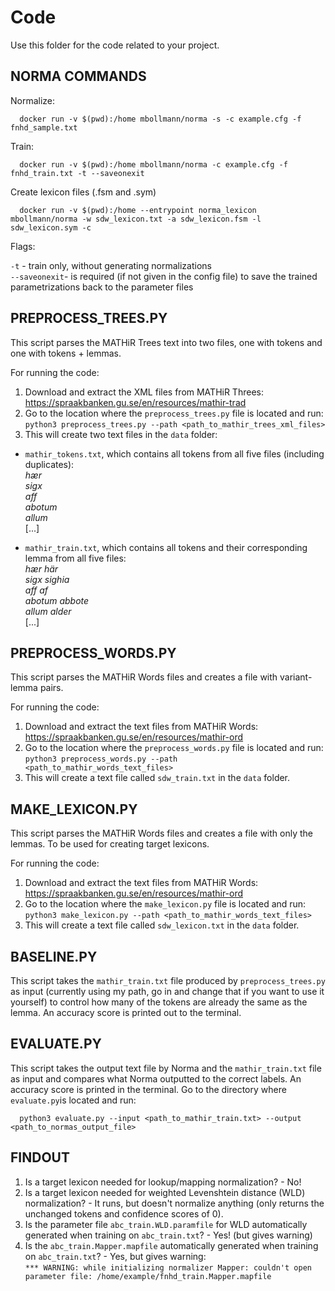 # Code

Use this folder for the code related to your project.

## NORMA COMMANDS

Normalize:

      docker run -v $(pwd):/home mbollmann/norma -s -c example.cfg -f fnhd_sample.txt

Train:

      docker run -v $(pwd):/home mbollmann/norma -c example.cfg -f fnhd_train.txt -t --saveonexit
      
Create lexicon files (.fsm and .sym)

      docker run -v $(pwd):/home --entrypoint norma_lexicon mbollmann/norma -w sdw_lexicon.txt -a sdw_lexicon.fsm -l sdw_lexicon.sym -c
      
Flags:

`-t` - train only, without generating normalizations <br>
`--saveonexit`- is required (if not given in the config file) to save the trained parametrizations back to the parameter files

## PREPROCESS_TREES.PY

This script parses the MATHiR Trees  text into two files, one with tokens and one with tokens + lemmas.

For running the code:
1. Download and extract the XML files from MATHiR Threes: https://spraakbanken.gu.se/en/resources/mathir-trad
2. Go to the location where the `preprocess_trees.py` file is located and run: `python3 preprocess_trees.py --path <path_to_mathir_trees_xml_files>`
3. This will create two text files in the `data` folder:<br>
* `mathir_tokens.txt`, which contains all tokens from all five files (including duplicates): <br>
*hær* <br>
*sigx* <br>
*aff* <br>
*abotum* <br>
*allum* <br>
\[...\] <br>

* `mathir_train.txt`, which contains all tokens and their corresponding lemma from all five files: <br>
*hær	här* <br>
*sigx	sighia* <br>
*aff	af* <br>
*abotum     abbote* <br>
*allum	alder* <br>
\[...\] <br>

## PREPROCESS_WORDS.PY

This script parses the MATHiR Words files and creates a file with variant-lemma pairs.

For running the code:
1. Download and extract the text files from MATHiR Words: https://spraakbanken.gu.se/en/resources/mathir-ord
2. Go to the location where the `preprocess_words.py` file is located and run: `python3 preprocess_words.py --path <path_to_mathir_words_text_files>`
3. This will create a text file called `sdw_train.txt` in the `data` folder.<br>

## MAKE_LEXICON.PY

This script parses the MATHiR Words files and creates a file with only the lemmas. To be used for creating target lexicons.

For running the code:
1. Download and extract the text files from MATHiR Words: https://spraakbanken.gu.se/en/resources/mathir-ord
2. Go to the location where the `make_lexicon.py` file is located and run: `python3 make_lexicon.py --path <path_to_mathir_words_text_files>`
3. This will create a text file called `sdw_lexicon.txt` in the `data` folder.<br>

## BASELINE.PY

This script takes the `mathir_train.txt` file produced by `preprocess_trees.py` as input (currently using my path, go in and change that if you want to use it yourself) to control how many of the tokens are already the same as the lemma. An accuracy score is printed out to the terminal.

## EVALUATE.PY

This script takes the output text file by Norma and the `mathir_train.txt` file as input and compares what Norma outputted to the correct labels. An accuracy score is printed in the terminal. Go to the directory where `evaluate.py`is located and run: 

      python3 evaluate.py --input <path_to_mathir_train.txt> --output <path_to_normas_output_file>

## FINDOUT

1. Is a target lexicon needed for lookup/mapping normalization? - No!
2. Is a target lexicon needed for weighted Levenshtein distance (WLD) normalization? - It runs, but doesn't normalize anything (only returns the unchanged tokens and confidence scores of 0). <br>
3. Is the parameter file `abc_train.WLD.paramfile` for WLD automatically generated when training on `abc_train.txt`? - Yes! (but gives warning)
4. Is the `abc_train.Mapper.mapfile` automatically generated when training on `abc_train.txt`? - Yes, but gives warning: <br>
`*** WARNING: while initializing normalizer Mapper: couldn't open parameter file: /home/example/fnhd_train.Mapper.mapfile`

